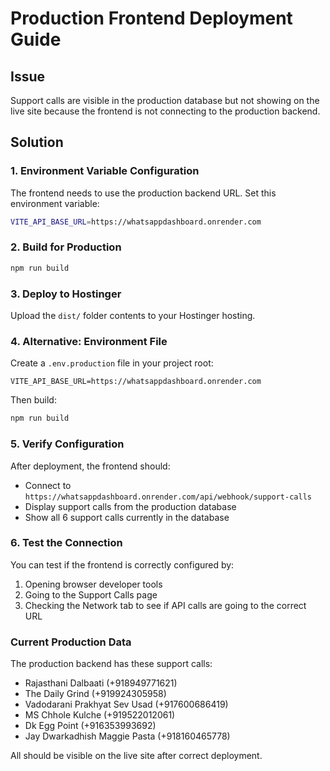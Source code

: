 # Production Frontend Deployment Guide

## Issue
Support calls are visible in the production database but not showing on the live site because the frontend is not connecting to the production backend.

## Solution

### 1. Environment Variable Configuration
The frontend needs to use the production backend URL. Set this environment variable:

```bash
VITE_API_BASE_URL=https://whatsappdashboard.onrender.com
```

### 2. Build for Production
```bash
npm run build
```

### 3. Deploy to Hostinger
Upload the `dist/` folder contents to your Hostinger hosting.

### 4. Alternative: Environment File
Create a `.env.production` file in your project root:

```env
VITE_API_BASE_URL=https://whatsappdashboard.onrender.com
```

Then build:
```bash
npm run build
```

### 5. Verify Configuration
After deployment, the frontend should:
- Connect to `https://whatsappdashboard.onrender.com/api/webhook/support-calls`
- Display support calls from the production database
- Show all 6 support calls currently in the database

### 6. Test the Connection
You can test if the frontend is correctly configured by:
1. Opening browser developer tools
2. Going to the Support Calls page
3. Checking the Network tab to see if API calls are going to the correct URL

### Current Production Data
The production backend has these support calls:
- Rajasthani Dalbaati (+918949771621)
- The Daily Grind (+919924305958) 
- Vadodarani Prakhyat Sev Usad (+917600686419)
- MS Chhole Kulche (+919522012061)
- Dk Egg Point (+916353993692)
- Jay Dwarkadhish Maggie Pasta (+918160465778)

All should be visible on the live site after correct deployment. 